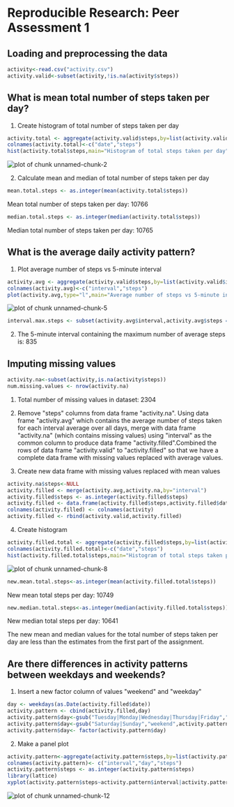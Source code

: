 # Reproducible Research: Peer Assessment 1

## Loading and preprocessing the data

```r
activity<-read.csv("activity.csv")
activity.valid<-subset(activity,!is.na(activity$steps))
```



## What is mean total number of steps taken per day?
1. Create histogram of total number of steps taken per day

```r
activity.total <- aggregate(activity.valid$steps,by=list(activity.valid$date),sum)
colnames(activity.total)<-c("date","steps")
hist(activity.total$steps,main="Histogram of total steps taken per day",xlab="Total steps taken per day")
```

![plot of chunk unnamed-chunk-2](./PA1_template_files/figure-html/unnamed-chunk-2.png) 

2. Calculate mean and median of total number of steps taken per day

```r
mean.total.steps <- as.integer(mean(activity.total$steps))
```
Mean total number of steps taken per day: 10766


```r
median.total.steps <- as.integer(median(activity.total$steps))
```
Median total number of steps taken per day: 10765

## What is the average daily activity pattern?
1. Plot average number of steps vs 5-minute interval

```r
activity.avg <- aggregate(activity.valid$steps,by=list(activity.valid$interval),mean)
colnames(activity.avg)<-c("interval","steps")
plot(activity.avg,type="l",main="Average number of steps vs 5-minute interval", ylab="Average number of steps",xlab="5-minute interval")
```

![plot of chunk unnamed-chunk-5](./PA1_template_files/figure-html/unnamed-chunk-5.png) 

```r
interval.max.steps <- subset(activity.avg$interval,activity.avg$steps == max(activity.avg$steps))
```

2. The 5-minute interval containing the maximum number of average steps is: 835

## Imputing missing values

```r
activity.na<-subset(activity,is.na(activity$steps))
num.missing.values <- nrow(activity.na)
```
1. Total number of missing values in dataset: 2304

2. Remove "steps" columns from data frame "activity.na". Using data frame "activity.avg" which contains the average number of steps taken for each interval average over all days, merge with data frame "activity.na" (which contains missing values) using "interval" as the common column to produce data frame "activity.filled".Combined the rows of data frame "activity.valid" to "activity.filled" so that we have a complete data frame with missing values replaced with average values. 
   
3. Create new data frame with missing values replaced with mean values

```r
activity.na$steps<-NULL
activity.filled <- merge(activity.avg,activity.na,by="interval")
activity.filled$steps <- as.integer(activity.filled$steps)
activity.filled <- data.frame(activity.filled$steps,activity.filled$date,activity.filled$interval)
colnames(activity.filled) <- colnames(activity)
activity.filled <- rbind(activity.valid,activity.filled)
```

4. Create histogram

```r
activity.filled.total <- aggregate(activity.filled$steps,by=list(activity.filled$date),sum)
colnames(activity.filled.total)<-c("date","steps")
hist(activity.filled.total$steps,main="Histogram of total steps taken per day",xlab="Total steps taken per day")
```

![plot of chunk unnamed-chunk-8](./PA1_template_files/figure-html/unnamed-chunk-8.png) 



```r
new.mean.total.steps<-as.integer(mean(activity.filled.total$steps))
```
New mean total steps per day: 10749

```r
new.median.total.steps<-as.integer(median(activity.filled.total$steps))
```
New median total steps per day: 10641 

The new mean and median values for the total number of steps taken per day are less than the estimates from the first part of the assignment.

## Are there differences in activity patterns between weekdays and weekends?
1. Insert a new factor column of values "weekend" and "weekday"

```r
day <- weekdays(as.Date(activity.filled$date))
activity.pattern <- cbind(activity.filled,day)
activity.pattern$day<-gsub("Tuesday|Monday|Wednesday|Thursday|Friday","weekday",activity.pattern$day)
activity.pattern$day<-gsub("Saturday|Sunday","weekend",activity.pattern$day)
activity.pattern$day<- factor(activity.pattern$day)
```

2. Make a panel plot

```r
activity.pattern<-aggregate(activity.pattern$steps,by=list(activity.pattern$interval,activity.pattern$day),mean)
colnames(activity.pattern)<- c("interval","day","steps")
activity.pattern$steps <- as.integer(activity.pattern$steps)
library(lattice)
xyplot(activity.pattern$steps~activity.pattern$interval|activity.pattern$day,layout=c(1,2),type="l",xlab="Interval",ylab="Number of steps")
```

![plot of chunk unnamed-chunk-12](./PA1_template_files/figure-html/unnamed-chunk-12.png) 
